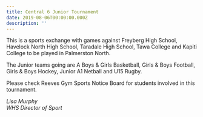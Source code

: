 ```yaml
---
title: Central 6 Junior Tournament
date: 2019-08-06T00:00:00.000Z
description: ''
---
```

This is a sports exchange with games against Freyberg High School, Havelock North High School, Taradale High School, Tawa College and Kapiti College to be played in Palmerston North.

The Junior teams going are A Boys & Girls Basketball, Girls & Boys Football, Girls & Boys Hockey, Junior A1 Netball and U15 Rugby. 

Please check Reeves Gym Sports Notice Board for students involved in this tournament. 

_Lisa Murphy_  
_WHS Director of Sport_
